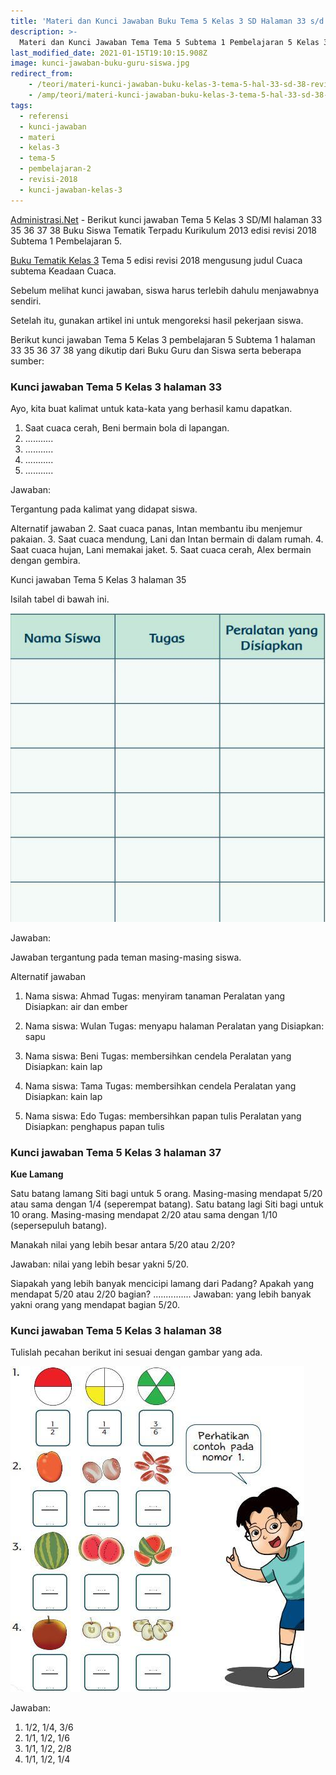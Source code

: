 ```yaml
---
title: 'Materi dan Kunci Jawaban Buku Tema 5 Kelas 3 SD Halaman 33 s/d 38 Revisi 2018'
description: >-
  Materi dan Kunci Jawaban Tema Tema 5 Subtema 1 Pembelajaran 5 Kelas 3 Halaman 33, 35, 36, 37, dan 38 Buku Siswa SD Kurikulum 2018.
last_modified_date: 2021-01-15T19:10:15.908Z
image: kunci-jawaban-buku-guru-siswa.jpg
redirect_from: 
	- /teori/materi-kunci-jawaban-buku-kelas-3-tema-5-hal-33-sd-38-revisi-2018
	- /amp/teori/materi-kunci-jawaban-buku-kelas-3-tema-5-hal-33-sd-38-revisi-2018
tags:
  - referensi
  - kunci-jawaban
  - materi
  - kelas-3
  - tema-5
  - pembelajaran-2
  - revisi-2018
  - kunci-jawaban-kelas-3
---
```



[Administrasi.Net](https://administrasi.net "Administrasi.Net") - Berikut kunci jawaban Tema 5 Kelas 3 SD/MI halaman 33 35 36 37 38 Buku Siswa Tematik Terpadu Kurikulum 2013 edisi revisi 2018 Subtema 1 Pembelajaran 5.

[Buku Tematik Kelas 3](https://administrasi.net/bse/buku-tematik-sd-mi-kelas-3-kurikulum-2013 "Buku Tematik Kelas 3 SD") Tema 5 edisi revisi 2018 mengusung judul Cuaca subtema Keadaan Cuaca.

Sebelum melihat kunci jawaban, siswa harus terlebih dahulu menjawabnya sendiri.

Setelah itu, gunakan artikel ini untuk mengoreksi hasil pekerjaan siswa.

Berikut kunci jawaban Tema 5 Kelas 3 pembelajaran 5 Subtema 1 halaman 33 35 36 37 38 yang dikutip dari Buku Guru dan Siswa serta beberapa sumber:

### Kunci jawaban Tema 5 Kelas 3 halaman 33

Ayo, kita buat kalimat untuk kata-kata yang berhasil kamu dapatkan.

1. Saat cuaca cerah, Beni bermain bola di lapangan.
2. ...........
3. ...........
4. ...........
5. ...........

Jawaban:

Tergantung pada kalimat yang didapat siswa.

Alternatif jawaban
2. Saat cuaca panas, Intan membantu ibu menjemur pakaian.
3. Saat cuaca mendung, Lani dan Intan bermain di dalam rumah.
4. Saat cuaca hujan, Lani memakai jaket.
5. Saat cuaca cerah, Alex bermain dengan gembira.


Kunci jawaban Tema 5 Kelas 3 halaman 35

Isilah tabel di bawah ini.

![Jawaban halaman 35](/img/tabel-tema-5-kelas-3-halaman-35.jpg "Jawaban halaman 35")

Jawaban:

Jawaban tergantung pada teman masing-masing siswa.

Alternatif jawaban

1) Nama siswa: Ahmad
Tugas: menyiram tanaman
Peralatan yang Disiapkan: air dan ember

2) Nama siswa: Wulan
Tugas: menyapu halaman
Peralatan yang Disiapkan: sapu

3) Nama siswa: Beni
Tugas: membersihkan cendela
Peralatan yang Disiapkan: kain lap

4) Nama siswa: Tama
Tugas: membersihkan cendela
Peralatan yang Disiapkan: kain lap

5) Nama siswa: Edo
Tugas: membersihkan papan tulis
Peralatan yang Disiapkan: penghapus papan tulis

### Kunci jawaban Tema 5 Kelas 3 halaman 37

**Kue Lamang**

Satu batang lamang Siti bagi untuk 5 orang. Masing-masing mendapat 5/20 atau sama dengan 1/4 (seperempat batang). Satu batang lagi Siti bagi untuk 10 orang. Masing-masing mendapat 2/20 atau sama dengan 1/10 (sepersepuluh batang).

Manakah nilai yang lebih besar antara 5/20 atau 2/20?  

Jawaban: nilai yang lebih besar yakni 5/20.

Siapakah yang lebih banyak mencicipi lamang dari Padang? Apakah yang mendapat 5/20 atau 2/20 bagian? ............... Jawaban: yang lebih banyak yakni orang yang mendapat bagian 5/20.

### Kunci jawaban Tema 5 Kelas 3 halaman 38

Tulislah pecahan berikut ini sesuai dengan gambar yang ada.

![Jawaban halaman 38](/img/gambar-tema-5-kelas-3-halaman-38.jpg "Jawaban halaman 38")

Jawaban:

1. 1/2, 1/4, 3/6
2. 1/1, 1/2, 1/6
3. 1/1, 1/2, 2/8
4. 1/1, 1/2, 1/4



